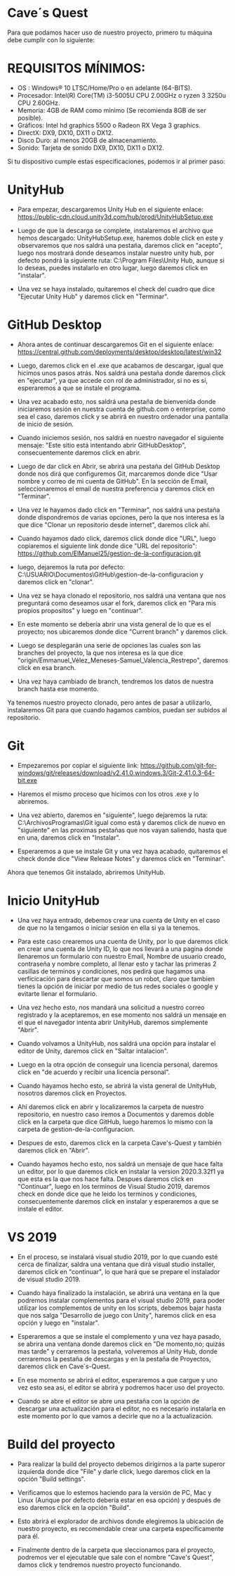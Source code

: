 # Cave´s Quest
Para que podamos hacer uso de nuestro proyecto, primero tu máquina debe cumplir con lo siguiente:

# REQUISITOS MÍNIMOS:
- OS : Windows® 10 LTSC/Home/Pro o en adelante (64-BITS).
- Procesador: Intel(R) Core(TM) i3-5005U CPU 2.00GHz o ryzen 3 3250u CPU 2.60GHz.
- Memoria: 4GB de RAM como mínimo (Se recomienda 8GB de ser posible).
- Gráficos: Intel hd graphics 5500 o Radeon RX Vega 3 graphics.
- DirectX: DX9, DX10, DX11 o DX12.
- Disco Duro: al menos 20GB de almacenamiento.
- Sonido: Tarjeta de sonido DX9, DX10, DX11 o DX12.

Si tu dispositivo cumple estas especificaciones, podemos ir al primer paso:

# UnityHub

- Para empezar, descargaremos Unity Hub en el siguiente enlace: https://public-cdn.cloud.unity3d.com/hub/prod/UnityHubSetup.exe

- Luego de que la descarga se complete, instalaremos el archivo que hemos descargado: UnityHubSetup.exe, haremos doble click en este
y observaremos que nos saldrá una pestaña, daremos click en "acepto", luego nos mostrará donde deseamos instalar nuestro unity hub,
por defecto pondrá la siguiente ruta: C:\Program Files\Unity Hub, aunque si lo deseas, puedes instalarlo en otro lugar, luego daremos click en "instalar".

- Una vez se haya instalado, quitaremos el check del cuadro que dice "Ejecutar Unity Hub" y daremos click en "Terminar".

# GitHub Desktop

- Ahora antes de continuar descargaremos Git en el siguiente enlace: https://central.github.com/deployments/desktop/desktop/latest/win32

- Luego, daremos click en el .exe que acabamos de descargar, igual que hicimos unos pasos atrás. Nos saldrá una pestaña donde daremos click en "ejecutar", ya que accede con rol de administrador, si no es sí, esperaremos a que se instale el programa. 

- Una vez acabado esto, nos saldrá una pestaña de bienvenida donde iniciaremos sesión en nuestra cuenta de github.com o enterprise, como sea el caso, daremos click y se abrirá en nuestro ordenador una pantalla de inicio de sesión.

- Cuando iniciemos sesión, nos saldrá en nuestro navegador el siguiente mensaje: "Este sitio está intentando abrir GitHubDesktop", consecuentemente daremos click en abrir.

- Luego de dar click en Abrir, se abrirá una pestaña del GitHub Desktop donde nos dirá que configuremos Git, marcaremos donde dice "Usar nombre y correo de mi cuenta de GitHub". En la sección de Email, seleccionaremos el email de nuestra preferencia y daremos click en "Terminar". 

- Una vez le hayamos dado click en "Terminar", nos saldrá una pestaña donde dispondremos de varias opciones, pero la que nos interesa es la que dice "Clonar un repositorio desde internet", daremos click ahí.

- Cuando hayamos dado click, daremos click donde dice "URL", luego copiaremos el siguiente link donde dice "URL del repositorio": https://github.com/ElManuel25/gestion-de-la-configuracion.git

- luego, dejaremos la ruta por defecto: C:\USUARIO\Documentos\GitHub\gestion-de-la-configuracion y daremos click en "clonar".

- Una vez se haya clonado el repositorio, nos saldrá una ventana que nos preguntará como deseamos usar el fork, daremos click en "Para mis propios propositos" y luego en "continuar".

- En este momento se debería abrir una vista general de lo que es el proyecto; nos ubicaremos donde dice "Current branch" y daremos click.

- Luego se desplegarán una serie de opciones las cuales son las branches del proyecto, la que nos interesa es la que dice "origin/Emmanuel_Vélez_Meneses-Samuel_Valencia_Restrepo", daremos click en esa branch.

- Una vez haya cambiado de branch, tendremos los datos de nuestra branch hasta ese momento.

Ya tenemos nuestro proyecto clonado, pero antes de pasar a utilizarlo, instalaremos Git para que cuando hagamos cambios, puedan ser subidos al repositorio.

# Git

- Empezaremos por copiar el siguiente link: https://github.com/git-for-windows/git/releases/download/v2.41.0.windows.3/Git-2.41.0.3-64-bit.exe

- Haremos el mismo proceso que hicimos con los otros .exe y lo abriremos.

- Una vez abierto, daremos en "siguiente", luego dejaremos la ruta: C:\ArchivosProgramas\Git igual como está y daremos click de nuevo en "siguiente" en las proximas pestañas que nos vayan saliendo, hasta que en una, daremos click en "Instalar".

- Esperaremos a que se instale Git y una vez haya acabado, quitaremos el check donde dice "View Release Notes" y daremos click en "Terminar".

Ahora que tenemos Git instalado, abriremos UnityHub.

# Inicio UnityHub

- Una vez haya entrado, debemos crear una cuenta de Unity en el caso de que no la tengamos o iniciar sesión en ella si ya la tenemos.

- Para este caso crearemos una cuenta de Unity, por lo que daremos click en crear una cuenta de Unity ID, lo que nos llevará a una pagina donde llenaremos un formulario con nuestro Email, Nombre de usuario creado, contraseña y nombre completo, al llenar esto y tachar las primeras 2 casillas de terminos y condiciones, nos pedirá que hagamos una verficicación para descartar que somos un robot, claro que tambien tienes la opción de iniciar por medio de tus redes sociales o google y evitarte llenar el formulario.

- Una vez hecho esto, nos mandará una solicitud a nuestro correo registrado y la aceptaremos, en ese momento nos saldrá un mensaje en el que el navegador intenta abrir UnityHub, daremos simplemente "Abrir".

- Cuando volvamos a UnityHub, nos saldrá una opción para instalar el editor de Unity, daremos click en "Saltar intalacion".

- Luego en la otra opción de conseguir una licencia personal, daremos click en "de acuerdo y recibir una licencia personal".

- Cuando hayamos hecho esto, se abrirá la vista general de UnityHub, nosotros daremos click en Proyectos.

- Ahí daremos click en abrir y localizaremos la carpeta de nuestro repositorio, en nuestro caso iremos a Documentos y daremos doble click en la carpeta que dice GitHub, luego haremos lo mismo con la carpeta de gestion-de-la-configuracion.

- Despues de esto, daremos click en la carpeta Cave's-Quest y también daremos click en "Abrir".

- Cuando hayamos hecho esto, nos saldrá un mensaje de que hace falta un editor, por lo que daremos click en instalar la version 2020.3.32f1 ya que esta es la que nos hace falta. Despues daremos click en "Continuar", luego en los terminos de Visual Studio 2019, daremos check en donde dice que he leido los terminos y condiciones, consecuentemente daremos click en instalar y esperaremos a que se instale el editor.

# VS 2019

- En el proceso, se instalará visual studio 2019, por lo que cuando esté cerca de finalizar, saldra una ventana que dirá visual studio installer, daremos click en "continuar", lo que hará que se prepare el instalador de visual studio 2019.

- Cuando haya finalizado la instalación, se abrirá una ventana en la que podremos instalar complementos para el visual studio 2019, para poder utilizar los complementos de unity en los scripts, debemos bajar hasta que nos salga "Desarrollo de juego con Unity", haremos click en esa opción y luego en "instalar".

- Esperaremos a que se instale el complemento y una vez haya pasado, se abrira una ventana donde daremos click en "De momento,no; quizás mas tarde" y cerraremos la pestaña, volveremos al Unity Hub, donde cerraremos la pestaña de descargas y en la pestaña de Proyectos, daremos click en Cave´s-Quest.

- En ese momento se abrirá el editor, esperaremos a que cargue y uno vez esto sea así, el editor se abrirá y podremos hacer uso del proyecto.

- Cuando se abre el editor se abre una pestaña con la opción de descargar una actualización para el editor, no es necesario instalarla en este momento por lo que vamos a decirle que no a la actualización.

# Build del proyecto

- Para realizar la build del proyecto debemos dirigirnos a la parte superor izquierda donde dice "File" y darle click, luego daremos click en la opción "Build settings".

- Verificamos que lo estemos haciendo para la versión de PC, Mac y Linux (Aunque por defecto debería estar en esa opción) y después de eso daremos click en la opción "Build".

- Esto abrirá el explorador de archivos donde elegiremos la ubicación de nuestro proyecto, es recomendable crear una carpeta especificamente para él.

- Finalmente dentro de la carpeta que sleccionamos para el proyecto, podremos ver el ejecutable que sale con el nombre "Cave's Quest", damos click y tendremos nuestro proyecto funcionando.
